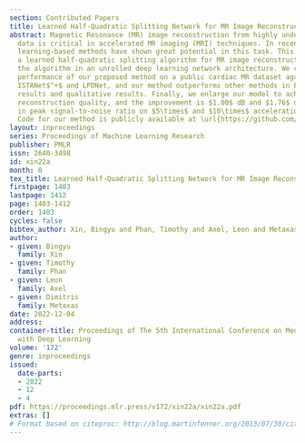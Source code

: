 ```yaml
---
section: Contributed Papers
title: Learned Half-Quadratic Splitting Network for MR Image Reconstruction
abstract: Magnetic Resonance (MR) image reconstruction from highly undersampled $k$-space
  data is critical in accelerated MR imaging (MRI) techniques. In recent years, deep
  learning-based methods have shown great potential in this task. This paper proposes
  a learned half-quadratic splitting algorithm for MR image reconstruction and implements
  the algorithm in an unrolled deep learning network architecture. We compare the
  performance of our proposed method on a public cardiac MR dataset against  DC-CNN,
  ISTANet$^+$ and LPDNet, and our method outperforms other methods in both quantitative
  results and qualitative results. Finally, we enlarge our model to achieve superior
  reconstruction quality, and the improvement is $1.00$ dB and $1.76$ dB over LPDNet
  in peak signal-to-noise ratio on $5\times$ and $10\times$ acceleration, respectively.
  Code for our method is publicly available at \url{https://github.com/hellopipu/HQS-Net.}
layout: inproceedings
series: Proceedings of Machine Learning Research
publisher: PMLR
issn: 2640-3498
id: xin22a
month: 0
tex_title: Learned Half-Quadratic Splitting Network for MR Image Reconstruction
firstpage: 1403
lastpage: 1412
page: 1403-1412
order: 1403
cycles: false
bibtex_author: Xin, Bingyu and Phan, Timothy and Axel, Leon and Metaxas, Dimitris
author:
- given: Bingyu
  family: Xin
- given: Timothy
  family: Phan
- given: Leon
  family: Axel
- given: Dimitris
  family: Metaxas
date: 2022-12-04
address:
container-title: Proceedings of The 5th International Conference on Medical Imaging
  with Deep Learning
volume: '172'
genre: inproceedings
issued:
  date-parts:
  - 2022
  - 12
  - 4
pdf: https://proceedings.mlr.press/v172/xin22a/xin22a.pdf
extras: []
# Format based on citeproc: http://blog.martinfenner.org/2013/07/30/citeproc-yaml-for-bibliographies/
---
```

